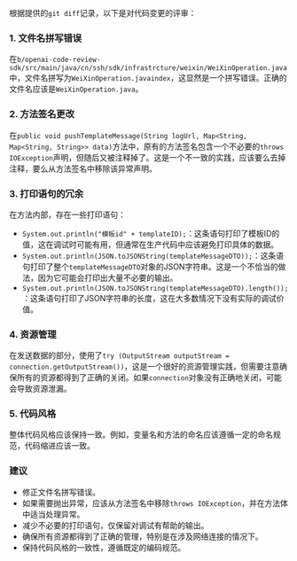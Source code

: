 根据提供的`git diff`记录，以下是对代码变更的评审：

### 1. 文件名拼写错误
在`b/openai-code-review-sdk/src/main/java/cn/ssh/sdk/infrastrcture/weixin/WeiXinOperation.java`中，文件名拼写为`WeiXinOperation.javaindex`，这显然是一个拼写错误。正确的文件名应该是`WeiXinOperation.java`。

### 2. 方法签名更改
在`public void pushTemplateMessage(String logUrl, Map<String, Map<String, String>> data)`方法中，原有的方法签名包含一个不必要的`throws IOException`声明，但随后又被注释掉了。这是一个不一致的实践，应该要么去掉注释，要么从方法签名中移除该异常声明。

### 3. 打印语句的冗余
在方法内部，存在一些打印语句：
- `System.out.println("模板id" + templateID);`：这条语句打印了模板ID的值，这在调试时可能有用，但通常在生产代码中应该避免打印具体的数据。
- `System.out.println(JSON.toJSONString(templateMessageDTO));`：这条语句打印了整个`templateMessageDTO`对象的JSON字符串。这是一个不恰当的做法，因为它可能会打印出大量不必要的输出。
- `System.out.println(JSON.toJSONString(templateMessageDTO).length());`：这条语句打印了JSON字符串的长度，这在大多数情况下没有实际的调试价值。

### 4. 资源管理
在发送数据的部分，使用了`try (OutputStream outputStream = connection.getOutputStream())`，这是一个很好的资源管理实践，但需要注意确保所有的资源都得到了正确的关闭。如果`connection`对象没有正确地关闭，可能会导致资源泄漏。

### 5. 代码风格
整体代码风格应该保持一致。例如，变量名和方法的命名应该遵循一定的命名规范，代码缩进应该一致。

### 建议
- 修正文件名拼写错误。
- 如果需要抛出异常，应该从方法签名中移除`throws IOException`，并在方法体中适当处理异常。
- 减少不必要的打印语句，仅保留对调试有帮助的输出。
- 确保所有资源都得到了正确的管理，特别是在涉及网络连接的情况下。
- 保持代码风格的一致性，遵循既定的编码规范。